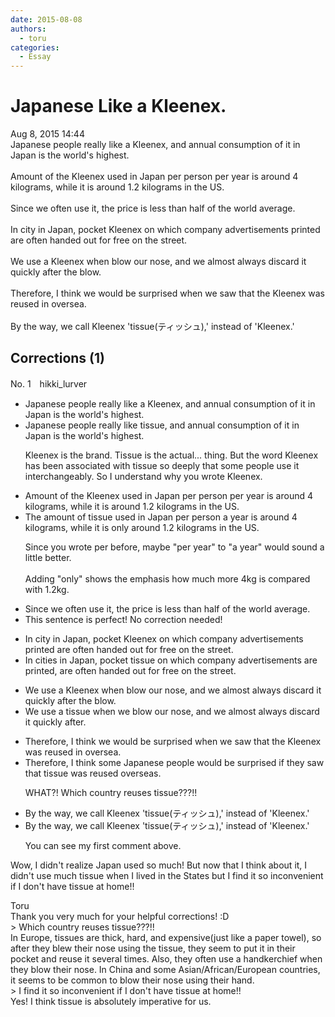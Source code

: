 ```yaml
---
date: 2015-08-08
authors:
  - toru
categories:
  - Essay
---
```


<h1 id="subject_show">Japanese Like a Kleenex.</h1>
<div class="date">Aug 8, 2015 14:44</div>
<div id="post"><div id="body_show_ori">
Japanese people really like a Kleenex, and annual consumption of it in Japan is the world's highest.<br/><br/>Amount of the Kleenex used in Japan per person per year is around 4 kilograms, while it is around 1.2 kilograms in the US.<br/><br/>Since we often use it, the price is less than half of the world average.<br/><br/>In city in Japan, pocket Kleenex on which company advertisements printed are often handed out for free on the street.<br/><br/>We use a Kleenex when blow our nose, and we almost always discard it quickly after the blow.<br/><br/>Therefore, I think we would be surprised when we saw that the Kleenex was reused in oversea.<br/><br/>By the way, we call Kleenex 'tissue(ティッシュ),' instead of 'Kleenex.'
</div></div>

<!-- more -->


## Corrections (1)
<div id="block"><div class="first_name"> No. 1　<span class="just_name">hikki_lurver</span></div><div id="block2">
<ul class="correction_field">
<li class="incorrect">Japanese people really like a Kleenex, and annual consumption of it in Japan is the world's highest.</li>
<li class="corrected correct">
Japanese people really like tissue, and annual consumption of it in Japan is the world's highest.
<p class="correction_comment">Kleenex is the brand. Tissue is the actual... thing. But the word Kleenex has been associated with tissue so deeply that some people use it interchangeably. So I understand why you wrote Kleenex.</p>
</li>
</ul>
<ul class="correction_field">
<li class="incorrect">Amount of the Kleenex used in Japan per person per year is around 4 kilograms, while it is around 1.2 kilograms in the US.</li>
<li class="corrected correct">
The amount of tissue used in Japan per person a year is around 4 kilograms, while it is only around 1.2 kilograms in the US.
<p class="correction_comment">Since you wrote per before, maybe "per year" to "a year" would sound a little better. <br/><br/>Adding "only" shows the emphasis how much more 4kg is compared with 1.2kg.</p>
</li>
</ul>
<ul class="correction_field">
<li class="incorrect">Since we often use it, the price is less than half of the world average.</li>
<li class="corrected perfect">This sentence is perfect! No correction needed!</li>
</ul>
<ul class="correction_field">
<li class="incorrect">In city in Japan, pocket Kleenex on which company advertisements printed are often handed out for free on the street.</li>
<li class="corrected correct">
In cities in Japan, pocket tissue on which company advertisements are printed, are often handed out for free on the street.
</li>
</ul>
<ul class="correction_field">
<li class="incorrect">We use a Kleenex when blow our nose, and we almost always discard it quickly after the blow.</li>
<li class="corrected correct">
We use a tissue when we blow our nose, and we almost always discard it quickly after.
</li>
</ul>
<ul class="correction_field">
<li class="incorrect">Therefore, I think we would be surprised when we saw that the Kleenex was reused in oversea.</li>
<li class="corrected correct">
Therefore, I think some Japanese people would be surprised if they saw that tissue was reused overseas.
<p class="correction_comment">WHAT?! Which country reuses tissue???!!</p>
</li>
</ul>
<ul class="correction_field">
<li class="incorrect">By the way, we call Kleenex 'tissue(ティッシュ),' instead of 'Kleenex.'</li>
<li class="corrected correct">
By the way, we call Kleenex 'tissue(ティッシュ),' instead of 'Kleenex.'
<p class="correction_comment">You can see my first comment above.</p>
</li>
</ul>
<p class="comment_small">
 Wow, I didn't realize Japan used so much! But now that I think about it, I didn't use much tissue when I lived in the States but I find it so inconvenient if I don't have tissue at home!!
</p>

</div><div class="name"><span class="just_name">Toru</span><br>
Thank you very much for your helpful corrections! :D<br/>&gt; Which country reuses tissue???!!<br/>In Europe, tissues are thick, hard, and expensive(just like a paper towel), so after they blew their nose using the tissue, they seem to put it in their pocket and reuse it several times. Also, they often use a handkerchief when they blow their nose. In China and some Asian/African/European countries, it seems to be common to blow their nose using their hand.<br/>&gt; I find it so inconvenient if I don't have tissue at home!!<br/>Yes! I think tissue is absolutely imperative for us.
</div>
</div>
